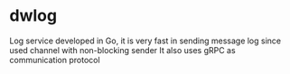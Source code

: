 # dwlog
Log service developed in Go, it is very fast in sending message log since used channel with non-blocking sender
It also uses gRPC as communication protocol
